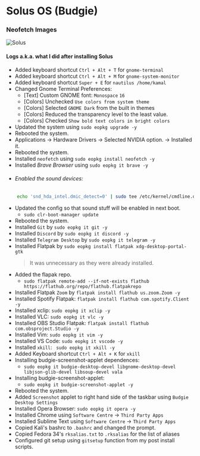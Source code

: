 # Solus OS (Budgie)

### Neofetch Images

![Solus](https://i.imgur.com/ZtqCyeZ.png)

#### Logs a.k.a. what I did after installing Solus

-   Added keyboard shortcut `Ctrl + Alt + T` for `gnome-terminal`
-   Added keyboard shortcut `Ctrl + Alt + M` for `gnome-system-monitor`
-   Added keyboard shortcut `Super + E` for `nautilus /home/kamal`
-   Changed Gnome Terminal Preferences:
    -   [Text] Custom GNOME font: `Monospace` `16`
    -   [Colors] Unchecked `Use colors from system theme`
    -   [Colors] Selected `GNOME Dark` from the built in themes
    -   [Colors] Reduced the transparency level to the least value.
    -   [Colors] Checked `Show bold text colors in bright colors`
-   Updated the system using `sudo eopkg upgrade -y`
-   Rebooted the system.
-   Applications -> Hardware Drivers -> Selected NVIDIA option. -> Installed it.
-   Rebooted the system.
-   Installed `neofetch` using `sudo eopkg install neofetch -y`
-   Installed _Brave Browser_ using `sudo eopkg it brave -y`
-   ###### Enabled the sound devices:

```sh
    echo 'snd_hda_intel.dmic_detect=0' | sudo tee /etc/kernel/cmdline.d/sound.conf`
```

-   Updated the config so that sound stuff will be enabled in next boot.
    -   `sudo clr-boot-manager update`
-   Rebooted the system.
-   Installed `Git` by `sudo eopkg it git -y`
-   Installed `Discord` by `sudo eopkg it discord -y`
-   Installed `Telegram Desktop` by `sudo eopkg it telegram -y`
-   Installed Flatpak by `sudo eopkg install flatpak xdg-desktop-portal-gtk`
    > It was unnecessary as they were already installed.
-   Added the flapak repo.
    -   `sudo flatpak remote-add --if-not-exists flathub https://flathub.org/repo/flathub.flatpakrepo`
-   Installed Flatpak `Zoom` by `flatpak install flathub us.zoom.Zoom -y`
-   Installed Spotify Flatpak: `flatpak install flathub com.spotify.Client -y`
-   Installed xclip: `sudo eopkg it xclip -y`
-   Installed VLC: `sudo eopkg it vlc -y`
-   Installed OBS Studio Flatpak: `flatpak install flathub com.obsproject.Studio -y`
-   Installed Vim: `sudo eopkg it vim -y`
-   Installed VS Code: `sudo eopkg it vscode -y`
-   Installed `xkill`: ` sudo eopkg it xkill -y`
-   Added Keyboard shortcut `Ctrl + Alt + K` for `xkill`
-   Installing budgie-screenshot-applet dependences:
    -   `sudo eopkg it budgie-desktop-devel libgnome-desktop-devel libjson-glib-devel libsoup-devel vala`
-   Installing budgie-screenshot-applet:
    -   `sudo eopkg it budgie-screenshot-applet -y`
-   Rebooted the system.
-   Added `Screenshot` applet to right hand side of the taskbar using `Budgie Desktop Settings`
-   Installed Opera Browser: `sudo eopkg it opera -y`
-   Installed Chrome using `Software Centre` -> `Third Party Apps`
-   Installed Sublime Text using `Software Centre` -> `Third Party Apps`
-   Copied Kali's bashrc to `.bashrc` and changed the prompt.
-   Copied Fedora 34's `rksalias.txt` to `.rksalias` for the list of aliases
-   Configured git setup using `gitsetup` function from my post install scripts.
